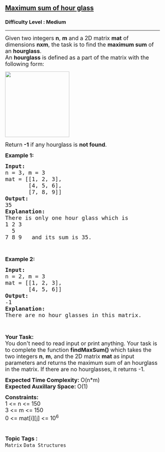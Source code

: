 <h2><a href="https://www.geeksforgeeks.org/problems/maximum-sum-of-hour-glass3842/1">Maximum sum of hour glass</a></h2><h3>Difficulty Level : Medium</h3><hr><div class="problems_problem_content__Xm_eO"><p><span style="font-size: 18px;">Given two integers <strong>n</strong>, <strong>m</strong> and a 2D matrix <strong>mat</strong> of dimensions <strong>nxm</strong>, the task is to find the <strong>maximum sum</strong> of an <strong>hourglass</strong>.<br>An <strong>hourglass</strong> is defined as a part of the matrix with the following form:</span></p>
<p><span style="font-size: 18px;"><img src="https://media.geeksforgeeks.org/img-practice/prod/addEditProblem/705187/Web/Other/blobid1_1710860182.png" width="209" height="213"></span></p>
<p><span style="font-size: 18px;">Return <strong>-1</strong> if any hourglass is <strong>not found</strong>.</span></p>
<p><span style="font-size: 18px;"><strong>Example 1:</strong></span></p>
<div class="pieces-code-wrapper" style="text-align: left; width: 100%; margin-top: 10px;"><pre style="margin-bottom: 0px; margin-top: 0px;"><span style="font-size: 18px;"><strong>Input:</strong>
n = 3, m = 3
mat = [[1, 2, 3],<br>       [4, 5, 6],<br>       [7, 8, 9]]
<strong>Output:</strong>
35
<strong>Explanation:</strong>
There is only one hour glass which is
1 2 3
  5
7 8 9   and its sum is 35.</span></pre><div class="pieces-btn-wrapper" style="border: none; display: flex; flex-direction: row; opacity: 0; width: auto; transition: opacity 0.3s ease-out 0s; height: 26px; margin-top: 10px; margin-bottom: 10px;"><button class="pieces-btn pieces-copy-and-save" style="width: auto; font-size: 12px; border: 1px solid rgb(33, 33, 33); border-radius: 16px; margin-right: 4px; padding: 4px 6px 4px 4px; line-height: normal; height: fit-content; cursor: pointer; user-select: none; display: flex; align-items: center; background-color: rgb(33, 33, 33); color: rgb(255, 255, 255);"><img src="https://storage.googleapis.com/pieces-web-extensions-cdn/pieces.png" class="pieces-logo" style="margin: 0px 4px 0px 0px; border-radius: 50%; filter: none; float: left; width: 16px; height: 16px;"><span class="pieces-btn-text">Copy And Save</span></button><button class="pieces-btn pieces-share" style="width: auto; font-size: 12px; border: 1px solid rgb(33, 33, 33); border-radius: 16px; margin-right: 4px; padding: 4px 6px 4px 4px; line-height: normal; height: fit-content; cursor: pointer; user-select: none; display: flex; align-items: center; background-color: rgb(33, 33, 33); color: rgb(255, 255, 255);"><img src="https://storage.googleapis.com/pieces-web-extensions-cdn/link.png" class="pieces-logo" style="margin: 0px 4px 0px 0px; border-radius: 50%; filter: none; float: left; width: 16px; height: 16px;"><span class="pieces-btn-text">Share</span></button><button class="pieces-btn pieces-ask-copilot" style="width: auto; font-size: 12px; border: 1px solid rgb(33, 33, 33); border-radius: 16px; margin-right: 4px; padding: 4px 6px 4px 4px; line-height: normal; height: fit-content; cursor: pointer; user-select: none; display: flex; align-items: center; background-color: rgb(33, 33, 33); color: rgb(255, 255, 255);"><img src="https://storage.googleapis.com/pieces-web-extensions-cdn/copilot.png" class="pieces-logo" style="margin: 0px 4px 0px 0px; border-radius: 50%; filter: none; float: left; width: 16px; height: 16px;"><span class="pieces-btn-text">Ask Copilot</span></button><button class="pieces-btn pieces-settings" style="width: auto; font-size: 12px; border: 1px solid rgb(33, 33, 33); border-radius: 16px; margin-right: 4px; padding: 4px; line-height: normal; height: fit-content; cursor: pointer; user-select: none; display: flex; align-items: center; background-color: rgb(33, 33, 33); color: rgb(255, 255, 255);"><img src="https://storage.googleapis.com/pieces-web-extensions-cdn/settings.png" class="pieces-logo" style="margin: 0px; border-radius: 50%; filter: none; float: left; width: 16px; height: 16px; max-width: 100%;"></button></div></div>
<p><span style="font-size: 18px;"><strong>Example 2:</strong></span></p>
<div class="pieces-code-wrapper" style="text-align: left; width: 100%; margin-top: 10px;"><pre style="margin-bottom: 0px; margin-top: 0px;"><span style="font-size: 18px;"><strong>Input:</strong>
n = 2, m = 3
mat = [[1, 2, 3],<br>       [4, 5, 6]]
<strong>Output:</strong>
-1
<strong>Explanation:</strong>
There are no hour glasses in this matrix.</span></pre><div class="pieces-btn-wrapper" style="border: none; display: flex; flex-direction: row; opacity: 0; width: auto; transition: opacity 0.3s ease-out 0s; height: 26px; margin-top: 10px; margin-bottom: 10px;"><button class="pieces-btn pieces-copy-and-save" style="width: auto; font-size: 12px; border: 1px solid rgb(33, 33, 33); border-radius: 16px; margin-right: 4px; padding: 4px 6px 4px 4px; line-height: normal; height: fit-content; cursor: pointer; user-select: none; display: flex; align-items: center; background-color: rgb(33, 33, 33); color: rgb(255, 255, 255);"><img src="https://storage.googleapis.com/pieces-web-extensions-cdn/pieces.png" class="pieces-logo" style="margin: 0px 4px 0px 0px; border-radius: 50%; filter: none; float: left; width: 16px; height: 16px;"><span class="pieces-btn-text">Copy And Save</span></button><button class="pieces-btn pieces-share" style="width: auto; font-size: 12px; border: 1px solid rgb(33, 33, 33); border-radius: 16px; margin-right: 4px; padding: 4px 6px 4px 4px; line-height: normal; height: fit-content; cursor: pointer; user-select: none; display: flex; align-items: center; background-color: rgb(33, 33, 33); color: rgb(255, 255, 255);"><img src="https://storage.googleapis.com/pieces-web-extensions-cdn/link.png" class="pieces-logo" style="margin: 0px 4px 0px 0px; border-radius: 50%; filter: none; float: left; width: 16px; height: 16px;"><span class="pieces-btn-text">Share</span></button><button class="pieces-btn pieces-ask-copilot" style="width: auto; font-size: 12px; border: 1px solid rgb(33, 33, 33); border-radius: 16px; margin-right: 4px; padding: 4px 6px 4px 4px; line-height: normal; height: fit-content; cursor: pointer; user-select: none; display: flex; align-items: center; background-color: rgb(33, 33, 33); color: rgb(255, 255, 255);"><img src="https://storage.googleapis.com/pieces-web-extensions-cdn/copilot.png" class="pieces-logo" style="margin: 0px 4px 0px 0px; border-radius: 50%; filter: none; float: left; width: 16px; height: 16px;"><span class="pieces-btn-text">Ask Copilot</span></button><button class="pieces-btn pieces-settings" style="width: auto; font-size: 12px; border: 1px solid rgb(33, 33, 33); border-radius: 16px; margin-right: 4px; padding: 4px; line-height: normal; height: fit-content; cursor: pointer; user-select: none; display: flex; align-items: center; background-color: rgb(33, 33, 33); color: rgb(255, 255, 255);"><img src="https://storage.googleapis.com/pieces-web-extensions-cdn/settings.png" class="pieces-logo" style="margin: 0px; border-radius: 50%; filter: none; float: left; width: 16px; height: 16px; max-width: 100%;"></button></div></div>
<p><span style="font-size: 18px;"><strong>Your Task:</strong><br>You don't need to read input or print anything. Your task is to complete the function <strong>findMaxSum()</strong> which takes the two integers <strong>n</strong>, <strong>m</strong>, and the 2D matrix <strong>mat</strong> as input parameters and returns the maximum sum of an hourglass in the matrix. If there are no hourglasses, it returns -1.</span></p>
<p><span style="font-size: 18px;"><strong>Expected Time Complexity: </strong>O(n*m)<br><strong>Expected Auxillary Space: </strong>O(1)</span></p>
<p><span style="font-size: 18px;"><strong>Constraints:<br></strong>1 &lt;= n &lt;= 150<strong><br></strong></span><span style="font-size: 18px;">3 &lt;= m &lt;= 150<br>0 &lt;= mat[i][j] &lt;= 10<sup>6</sup></span></p></div><br><p><span style=font-size:18px><strong>Topic Tags : </strong><br><code>Matrix</code>&nbsp;<code>Data Structures</code>&nbsp;